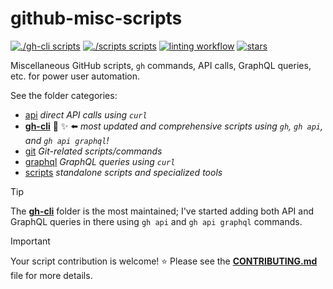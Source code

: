 # github-misc-scripts

[![./gh-cli scripts](https://img.shields.io/endpoint?url=https://raw.githubusercontent.com/joshjohanning/badges/main/github-misc-scripts/gh-cli-count.json)][gh-cli]
[![./scripts scripts](https://img.shields.io/endpoint?url=https://raw.githubusercontent.com/joshjohanning/badges/main/github-misc-scripts/scripts-count.json)][scripts]
[![linting workflow](https://img.shields.io/github/actions/workflow/status/joshjohanning/github-misc-scripts/lint-readme.yml?logo=github&label=linting%20workflow&color=brightgreen&labelColor=gray)][ci]
[![stars](https://img.shields.io/github/stars/joshjohanning/github-misc-scripts?style=flat&logo=github&color=yellow&label=stars%20★)][stars]

Miscellaneous GitHub scripts, `gh` commands, API calls, GraphQL queries, etc. for power user automation.

See the folder categories:

- [api](/api) *direct API calls using `curl`*
- **[gh-cli](/gh-cli)** 🚀 ✨ ⬅️ *most updated and comprehensive scripts using `gh`, `gh api`, and `gh api graphql`!*
- [git](/git) *Git-related scripts/commands*
- [graphql](/graphql) *GraphQL queries using `curl`*
- [scripts](/scripts) *standalone scripts and specialized tools*

> [!TIP]
> The **[gh-cli](/gh-cli/README.md)** folder is the most maintained; I've started adding both API and GraphQL queries in there using `gh api` and `gh api graphql` commands.

> [!IMPORTANT]
> Your script contribution is welcome! ⭐️ Please see the **[CONTRIBUTING.md](CONTRIBUTING.md)** file for more details.

[gh-cli]: https://github.com/joshjohanning/github-misc-scripts/tree/main/gh-cli
[scripts]: https://github.com/joshjohanning/github-misc-scripts/tree/main/scripts
[ci]: https://github.com/joshjohanning/github-misc-scripts/actions/workflows/lint-readme.yml
[stars]: https://github.com/joshjohanning/github-misc-scripts/stargazers
